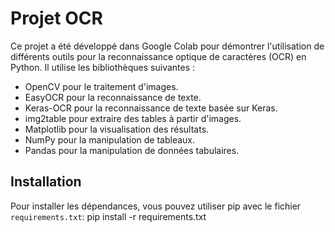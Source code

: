 # Projet OCR

Ce projet a été développé dans Google Colab pour démontrer l'utilisation de différents outils pour la reconnaissance optique de caractères (OCR) en Python. Il utilise les bibliothèques suivantes :

- OpenCV pour le traitement d'images.
- EasyOCR pour la reconnaissance de texte.
- Keras-OCR pour la reconnaissance de texte basée sur Keras.
- img2table pour extraire des tables à partir d'images.
- Matplotlib pour la visualisation des résultats.
- NumPy pour la manipulation de tableaux.
- Pandas pour la manipulation de données tabulaires.

## Installation

Pour installer les dépendances, vous pouvez utiliser pip avec le fichier `requirements.txt`: 
pip install -r requirements.txt

